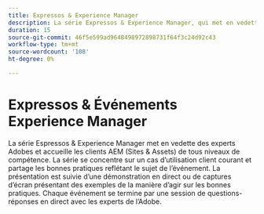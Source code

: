 ```yaml
---
title: Expressos & Experience Manager
description: La série Expressos & Experience Manager, qui met en vedette des experts en Adobe, offre aux clients AEM (Sites et Assets) de tous les niveaux de compétence des informations sur les cas d’utilisation courants, les bonnes pratiques, les démonstrations en direct et se termine par une session de questions-réponses.
duration: 15
source-git-commit: 46f5e599ad9648498972898731f64f3c24d92c43
workflow-type: tm+mt
source-wordcount: '108'
ht-degree: 0%

---
```


# Expressos &amp; Événements Experience Manager

La série Espressos &amp; Experience Manager met en vedette des experts Adobes et accueille les clients AEM (Sites &amp; Assets) de tous niveaux de compétence. La série se concentre sur un cas d’utilisation client courant et partage les bonnes pratiques reflétant le sujet de l’événement. La présentation est suivie d’une démonstration en direct ou de captures d’écran présentant des exemples de la manière d’agir sur les bonnes pratiques. Chaque événement se termine par une session de questions-réponses en direct avec les experts de l’Adobe.

<!-- CARDS

* activity-log.md {cta  = Watch event}

-->
